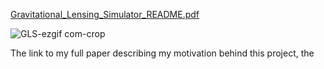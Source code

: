 [Gravitational_Lensing_Simulator_README.pdf](https://github.com/alexsavino/gravitational-lensing-simulator/files/10346295/Gravitational_Lensing_Simulator_README.pdf)

![GLS-ezgif com-crop](https://github.com/alexsavino/gravitational-lensing-simulator/assets/74523577/2597c1a8-dced-4a3a-be00-9d7792e7647f)


The link to my full paper describing my motivation behind this project, the 
